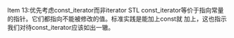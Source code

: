 Item 13:优先考虑const_iterator而⾮iterator
STL const_iterator等价于指向常量的指针。它们都指向不能被修改的值。标准实践是能加上const就
加上，这也指⽰我们对待const_iterator应该如出⼀辙。
